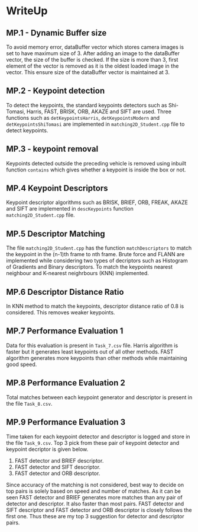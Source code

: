 # WriteUp 

## MP.1 - Dynamic Buffer size
To avoid memory error, dataBuffer vector which stores camera images is set to have maximum size of 3. After adding an image to the dataBuffer vector, the size of the buffer is checked. If the size is more than 3, first element of the vector is removed as it is the oldest loaded image in the vector. This ensure size of the dataBuffer vector is maintained at 3.

## MP.2 - Keypoint detection
To detect the keypoints, the standard keypoints detectors such as Shi-Tomasi, Harris, FAST, BRISK, ORB, AKAZE and SIFT are used. Three functions such as `detKeypointsHarris`, `detKeypointsModern` and `detKeypointsShiTomasi` are implemented in `matching2D_Student.cpp` file to detect keypoints.


## MP.3 - keypoint removal
Keypoints detected outside the preceding vehicle is removed using inbuilt function `contains` which gives whether a keypoint is inside the box or not.

## MP.4 Keypoint Descriptors
Keypoint descriptor algorithms such as BRISK, BRIEF, ORB, FREAK, AKAZE and SIFT are implemented in `descKeypoints` function `matching2D_Student.cpp` file.

## MP.5 Descriptor Matching
The file `matching2D_Student.cpp` has the function `matchDescriptors` to match the keypoint in the (n-1)th frame to nth frame. Brute force and FLANN are implemented while considering two types of decriptors such as Histogram of Gradients and Binary descriptors. To match the keypoints nearest neighbour and K-nearest neighrbours (KNN) implemented.

## MP.6 Descriptor Distance Ratio
In KNN method to match the keypoints, descriptor distance ratio of 0.8 is considered. This removes weaker keypoints. 

## MP.7 Performance Evaluation 1
Data for this evaluation is present in `Task_7.csv` file. Harris algorithm is faster but it generates least keypoints out of all other methods. FAST algorithm generates more keypoints than other methods while maintaining good speed.

## MP.8 Performance Evaluation 2
Total matches between each keypoint generator and descriptor is present in the file `Task_8.csv`. 

## MP.9 Performance Evaluation 3
Time taken for each keypoint detector and descriptor is logged and store in the file `Task_9.csv`. 
Top 3 pick from these pair of keypoint detector and keypoint decriptor is given below.
1. FAST detector and BRIEF descriptor.
2. FAST detector and SIFT descriptor.
3. FAST detector and ORB descriptor.

Since accuracy of the matching is not considered, best way to decide on top pairs is solely based on speed and number of matches. As it can be seen FAST detector and BRIEF generates more matches than any pair of detector and descriptor. It also faster than most pairs. FAST detector and SIFT descriptor and FAST detector and ORB descriptor is closely follows the first one. Thus these are my top 3 suggestion for detector and descriptor pairs. 

